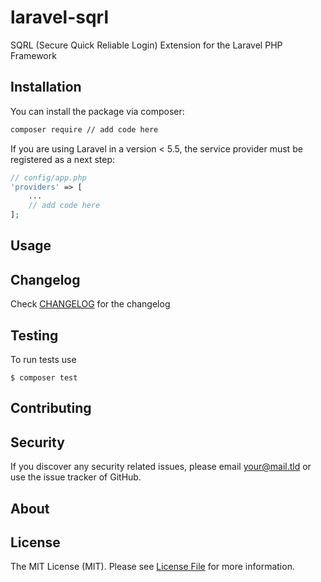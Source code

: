 laravel-sqrl
===
SQRL (Secure Quick Reliable Login) Extension for the Laravel PHP Framework

Installation
---
You can install the package via composer:

```bash
composer require // add code here
```

If you are using Laravel in a version < 5.5, the service provider must be registered as a next step:

```php
// config/app.php
'providers' => [
    ...
    // add code here
];
```

Usage
---


Changelog
---
Check [CHANGELOG](CHANGELOG.md) for the changelog

Testing
---
To run tests use

    $ composer test

Contributing
---


Security
---
If you discover any security related issues, please email <your@mail.tld> or use the issue tracker of GitHub.

About
---

License
---
The MIT License (MIT). Please see [License File](LICENSE) for more information.
